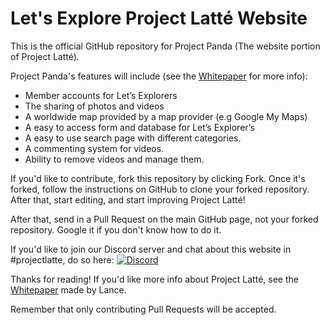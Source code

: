 # Let's Explore Project Latté Website

This is the official GitHub repository for Project Panda (The website portion of Project Latté). 

Project Panda's features will include (see the [Whitepaper](https://docs.google.com/document/d/14VWXBxIrGsOFvggM_e6oAekCrn_I6TGmkiZPr2-ekUw/edit#) for more info):

- Member accounts for Let’s Explorers
- The sharing of photos and videos
- A worldwide map provided by a map provider (e.g Google My Maps)
- A easy to access form and database for Let’s Explorer’s
- A easy to use search page with different categories.
- A commenting system for videos.
- Ability to remove videos and manage them.

If you'd like to contribute, fork this repository by clicking Fork. Once it's forked, follow the instructions on GitHub to clone your forked repository. After that, start editing, and start improving Project Latté!

After that, send in a Pull Request on the main GitHub page, not your forked repository. Google it if you don't know how to do it.

If you'd like to join our Discord server and chat about this website in #projectlatte, do so here:
  [![Discord](https://discordapp.com/api/guilds/234414439330349056/widget.png?style=shield)](https://discord.gg/aZ4CV3b)

Thanks for reading! If you'd like more info about Project Latté, see the [Whitepaper](https://docs.google.com/document/d/14VWXBxIrGsOFvggM_e6oAekCrn_I6TGmkiZPr2-ekUw/edit#) made by Lance. 

Remember that only contributing Pull Requests will be accepted.
